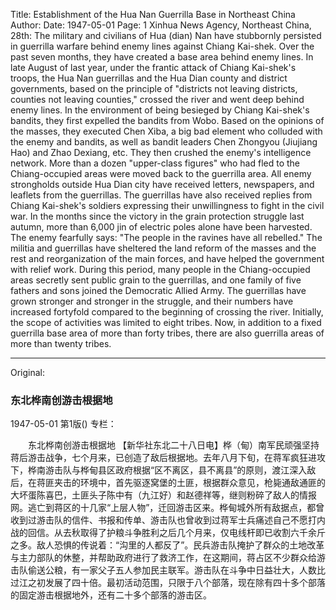 Title: Establishment of the Hua Nan Guerrilla Base in Northeast China
Author:
Date: 1947-05-01
Page: 1
Xinhua News Agency, Northeast China, 28th: The military and civilians of Hua (dian) Nan have stubbornly persisted in guerrilla warfare behind enemy lines against Chiang Kai-shek. Over the past seven months, they have created a base area behind enemy lines. In late August of last year, under the frantic attack of Chiang Kai-shek's troops, the Hua Nan guerrillas and the Hua Dian county and district governments, based on the principle of "districts not leaving districts, counties not leaving counties," crossed the river and went deep behind enemy lines. In the environment of being besieged by Chiang Kai-shek's bandits, they first expelled the bandits from Wobo. Based on the opinions of the masses, they executed Chen Xiba, a big bad element who colluded with the enemy and bandits, as well as bandit leaders Chen Zhongyou (Jiujiang Hao) and Zhao Dexiang, etc. They then crushed the enemy's intelligence network. More than a dozen "upper-class figures" who had fled to the Chiang-occupied areas were moved back to the guerrilla area. All enemy strongholds outside Hua Dian city have received letters, newspapers, and leaflets from the guerrillas. The guerrillas have also received replies from Chiang Kai-shek's soldiers expressing their unwillingness to fight in the civil war. In the months since the victory in the grain protection struggle last autumn, more than 6,000 jin of electric poles alone have been harvested. The enemy fearfully says: "The people in the ravines have all rebelled." The militia and guerrillas have sheltered the land reform of the masses and the rest and reorganization of the main forces, and have helped the government with relief work. During this period, many people in the Chiang-occupied areas secretly sent public grain to the guerrillas, and one family of five fathers and sons joined the Democratic Allied Army. The guerrillas have grown stronger and stronger in the struggle, and their numbers have increased fortyfold compared to the beginning of crossing the river. Initially, the scope of activities was limited to eight tribes. Now, in addition to a fixed guerrilla base area of more than forty tribes, there are also guerrilla areas of more than twenty tribes.



<hr /> 

Original: 


### 东北桦南创游击根据地

1947-05-01
第1版()
专栏：

　　东北桦南创游击根据地
    【新华社东北二十八日电】桦（甸）南军民顽强坚持蒋后游击战争，七个月来，已创造了敌后根据地。去年八月下旬，在蒋军疯狂进攻下，桦南游击队与桦甸县区政府根据“区不离区，县不离县”的原则，渡江深入敌后，在蒋匪夹击的环境中，首先驱逐窝堡的土匪，根据群众意见，枪毙通敌通匪的大坏蛋陈喜巴，土匪头子陈中有（九江好）和赵德祥等，继则粉碎了敌人的情报网。逃亡到蒋区的十几家“上层人物”，迁回游击区来。桦甸城外所有敌据点，都曾收到过游击队的信件、书报和传单、游击队也曾收到过蒋军士兵痛述自己不愿打内战的回信。从去秋取得了护粮斗争胜利之后几个月来，仅电线杆即已收割六千余斤之多。敌人恐惧的传说着：“沟里的人都反了”。民兵游击队掩护了群众的土地改革与主力部队的休整，并帮助政府进行了救济工作，在这期间，蒋占区不少群众给游击队偷送公粮，有一家父子五人参加民主联军。游击队在斗争中日益壮大，人数比过江之初发展了四十倍。最初活动范围，只限于八个部落，现在除有四十多个部落的固定游击根据地外，还有二十多个部落的游击区。
